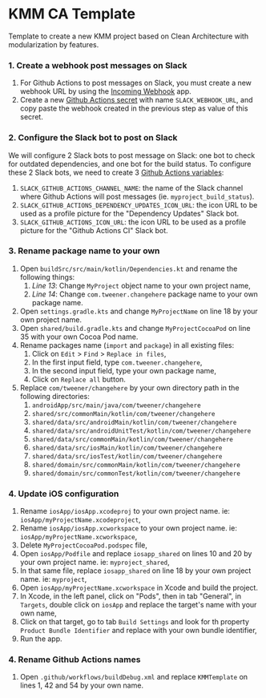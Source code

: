 # KMM CA Template
Template to create a new KMM project based on Clean Architecture with modularization by features.

### 1. Create a webhook post messages on Slack
1. For Github Actions to post messages on Slack, you must create a new webhook URL by using the [Incoming Webhook](https://slack.com/apps/A0F7XDUAZ-incoming-webhooks) app.
2. Create a new [Github Actions secret](https://docs.github.com/en/actions/security-guides/encrypted-secrets) with name `SLACK_WEBHOOK_URL`, and copy paste the webhook created in the previous step as value of this secret.

### 2. Configure the Slack bot to post on Slack
We will configure 2 Slack bots to post message on Slack: one bot to check for outdated dependencies, and one bot for the build status.
To configure these 2 Slack bots, we need to create 3 [Github Actions variables](https://docs.github.com/en/actions/learn-github-actions/variables):
1. `SLACK_GITHUB_ACTIONS_CHANNEL_NAME`: the name of the Slack channel where Github Actions will post messages (ie. `myproject_build_status`).
2. `SLACK_GITHUB_ACTIONS_DEPENDENCY_UPDATES_ICON_URL`: the icon URL to be used as a profile picture for the "Dependency Updates" Slack bot.
3. `SLACK_GITHUB_ACTIONS_ICON_URL`: the icon URL to be used as a profile picture for the "Github Actions CI" Slack bot.

### 3. Rename package name to your own
1. Open `buildSrc/src/main/kotlin/Dependencies.kt` and rename the following things:
    1. _Line 13_: Change `MyProject` object name to your own project name,
    2. _Line 14_: Change `com.tweener.changehere` package name to your own package name.
2. Open `settings.gradle.kts` and change `MyProjectName` on line 18 by your own project name.
3. Open `shared/build.gradle.kts` and change `MyProjectCocoaPod` on line 35 with your own Cocoa Pod name.
4. Rename packages name (`import` and `package`) in all existing files:
    1. Click on `Edit` > `Find` > `Replace in files`,
    2. In the first input field, type `com.tweener.changehere`,
    3. In the second input field, type your own package name,
    4. Click on `Replace all` button.
5. Replace `com/tweener/changehere` by your own directory path in the following directories:
    1. `androidApp/src/main/java/com/tweener/changehere`
    2. `shared/src/commonMain/kotlin/com/tweener/changehere`
    3. `shared/data/src/androidMain/kotlin/com/tweener/changehere`
    4. `shared/data/src/androidUnitTest/kotlin/com/tweener/changehere`
    5. `shared/data/src/commonMain/kotlin/com/tweener/changehere`
    6. `shared/data/src/iosMain/kotlin/com/tweener/changehere`
    7. `shared/data/src/iosTest/kotlin/com/tweener/changehere`
    8. `shared/domain/src/commonMain/kotlin/com/tweener/changehere`
    9. `shared/domain/src/commonTest/kotlin/com/tweener/changehere`

### 4. Update iOS configuration
1. Rename `iosApp/iosApp.xcodeproj` to your own project name. ie: `iosApp/myProjectName.xcodeproject`,
2. Rename `iosApp/iosApp.xcworkspace` to your own project name. ie: `iosApp/myProjectName.xcworkspace`,
3. Delete `MyProjectCocoaPod.podspec` file,
4. Open `iosApp/Podfile` and replace `iosapp_shared` on lines 10 and 20 by your own project name. ie: `myproject_shared`,
5. In that same file, replace `iosapp_shared` on line 18 by your own project name. ie: `myproject`,
6. Open `iosApp/myProjectName.xcworkspace` in Xcode and build the project.
7. In Xcode, in the left panel, click on "Pods", then in tab "General", in `Targets`, double click on `iosApp` and replace the target's name with your own name,
8. Click on that target, go to tab `Build Settings` and look for th property `Product Bundle Identifier` and replace with your own bundle identifier,
9. Run the app.

### 4. Rename Github Actions names
1. Open `.github/workflows/buildDebug.xml` and replace `KMMTemplate` on lines 1, 42 and 54 by your own name.
